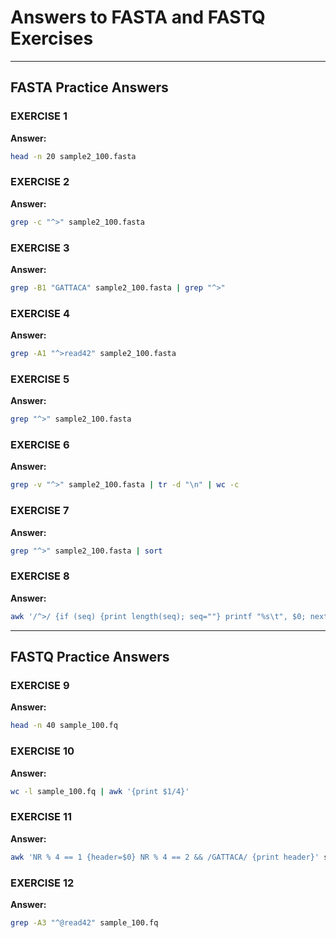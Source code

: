 # Answers to FASTA and FASTQ Exercises

---

## FASTA Practice Answers

### **EXERCISE 1**  
**Answer:**  
```bash
head -n 20 sample2_100.fasta
```

### **EXERCISE 2**  
**Answer:**  
```bash
grep -c "^>" sample2_100.fasta
```

### **EXERCISE 3**  
**Answer:**  
```bash
grep -B1 "GATTACA" sample2_100.fasta | grep "^>"
```

### **EXERCISE 4**  
**Answer:**  
```bash
grep -A1 "^>read42" sample2_100.fasta
```

### **EXERCISE 5**  
**Answer:**  
```bash
grep "^>" sample2_100.fasta
```

### **EXERCISE 6**  
**Answer:**  
```bash
grep -v "^>" sample2_100.fasta | tr -d "\n" | wc -c
```

### **EXERCISE 7**  
**Answer:**  
```bash
grep "^>" sample2_100.fasta | sort
```

### **EXERCISE 8**  
**Answer:**  
```bash
awk '/^>/ {if (seq) {print length(seq); seq=""} printf "%s\t", $0; next} {seq=seq$0} END {print length(seq)}' sample2_100.fasta
```

---

## FASTQ Practice Answers

### **EXERCISE 9**  
**Answer:**  
```bash
head -n 40 sample_100.fq
```

### **EXERCISE 10**  
**Answer:**  
```bash
wc -l sample_100.fq | awk '{print $1/4}'
```

### **EXERCISE 11**  
**Answer:**  
```bash
awk 'NR % 4 == 1 {header=$0} NR % 4 == 2 && /GATTACA/ {print header}' sample_100.fq
```

### **EXERCISE 12**  
**Answer:**  
```bash
grep -A3 "^@read42" sample_100.fq
```
